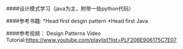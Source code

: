 ####设计模式学习（java为主，附带一些python代码）

####参考书籍: 
*Head first desgin pattern
*Head first Java

####参考视频：
Design Patterns Video Tutorial:<https://www.youtube.com/playlist?list=PLF206E906175C7E07> 
